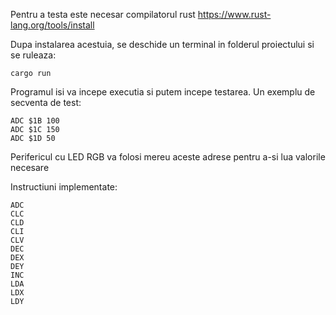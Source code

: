 Pentru a testa este necesar compilatorul rust https://www.rust-lang.org/tools/install

Dupa instalarea acestuia, se deschide un terminal in folderul proiectului si se ruleaza:
```
cargo run
```
Programul isi va incepe executia si putem incepe testarea. Un exemplu de secventa de test:
```
ADC $1B 100
ADC $1C 150
ADC $1D 50
```

Perifericul cu LED RGB va folosi mereu aceste adrese pentru a-si lua valorile necesare

Instructiuni implementate:
``` 
ADC
CLC
CLD
CLI
CLV
DEC
DEX
DEY
INC
LDA
LDX
LDY
```